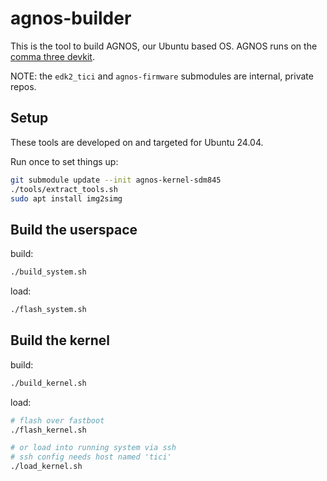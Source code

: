 # agnos-builder

This is the tool to build AGNOS, our Ubuntu based OS. AGNOS runs on the [comma three devkit](https://comma.ai/shop/products/three).

NOTE: the `edk2_tici` and `agnos-firmware` submodules are internal, private repos.

## Setup

These tools are developed on and targeted for Ubuntu 24.04.

Run once to set things up:
```sh
git submodule update --init agnos-kernel-sdm845
./tools/extract_tools.sh
sudo apt install img2simg
```

## Build the userspace

build:
```sh
./build_system.sh
```

load:
```sh
./flash_system.sh
```

## Build the kernel

build:
```sh
./build_kernel.sh
```

load:
```sh
# flash over fastboot
./flash_kernel.sh

# or load into running system via ssh
# ssh config needs host named 'tici'
./load_kernel.sh
```
